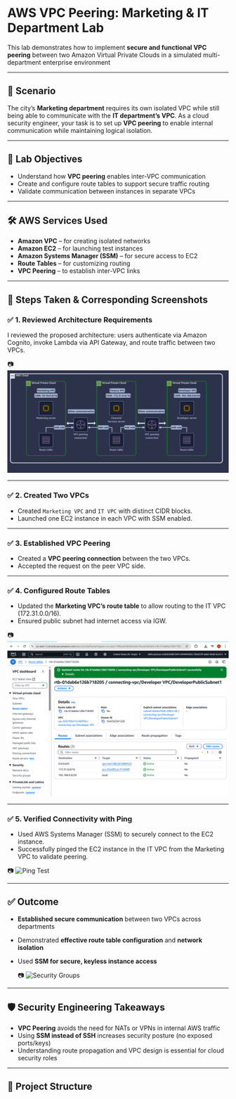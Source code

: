 # AWS VPC Peering: Marketing & IT Department Lab

This lab demonstrates how to implement **secure and functional VPC peering** between two Amazon Virtual Private Clouds in a simulated multi-department enterprise environment

---

## 📘 Scenario

The city’s **Marketing department** requires its own isolated VPC while still being able to communicate with the **IT department’s VPC**. As a cloud security engineer, your task is to set up **VPC peering** to enable internal communication while maintaining logical isolation.

---

## 🧪 Lab Objectives

- Understand how **VPC peering** enables inter-VPC communication
- Create and configure route tables to support secure traffic routing
- Validate communication between instances in separate VPCs

---

## 🛠️ AWS Services Used

- **Amazon VPC** – for creating isolated networks
- **Amazon EC2** – for launching test instances
- **Amazon Systems Manager (SSM)** – for secure access to EC2
- **Route Tables** – for customizing routing
- **VPC Peering** – to establish inter-VPC links

---

## 🧭 Steps Taken & Corresponding Screenshots

### ✅ 1. Reviewed Architecture Requirements
I reviewed the proposed architecture: users authenticate via Amazon Cognito, invoke Lambda via API Gateway, and route traffic between two VPCs.

📷 ![Architecture Diagram](./Screenshots/architecture.png)

---

### ✅ 2. Created Two VPCs
- Created `Marketing VPC` and `IT VPC` with distinct CIDR blocks.
- Launched one EC2 instance in each VPC with SSM enabled.


---

### ✅ 3. Established VPC Peering
- Created a **VPC peering connection** between the two VPCs.
- Accepted the request on the peer VPC side.


---

### ✅ 4. Configured Route Tables
- Updated the **Marketing VPC’s route table** to allow routing to the IT VPC (172.31.0.0/16).
- Ensured public subnet had internet access via IGW.

📷 ![Route Table](./Screenshots/Updated-Routing-tables.png)

---

### ✅ 5. Verified Connectivity with Ping
- Used AWS Systems Manager (SSM) to securely connect to the EC2 instance.
- Successfully pinged the EC2 instance in the IT VPC from the Marketing VPC to validate peering.

📷 ![Ping Test](./Screenshots/Finance-ping-test.png)


---

## ✅ Outcome

- **Established secure communication** between two VPCs across departments
- Demonstrated **effective route table configuration** and **network isolation**
- Used **SSM for secure, keyless instance access**

  📷 ![Security Groups](./Screenshots/Updated-security-groups.png)

---

## 🛡️ Security Engineering Takeaways

- **VPC Peering** avoids the need for NATs or VPNs in internal AWS traffic
- Using **SSM instead of SSH** increases security posture (no exposed ports/keys)
- Understanding route propagation and VPC design is essential for cloud security roles

---

## 📂 Project Structure


